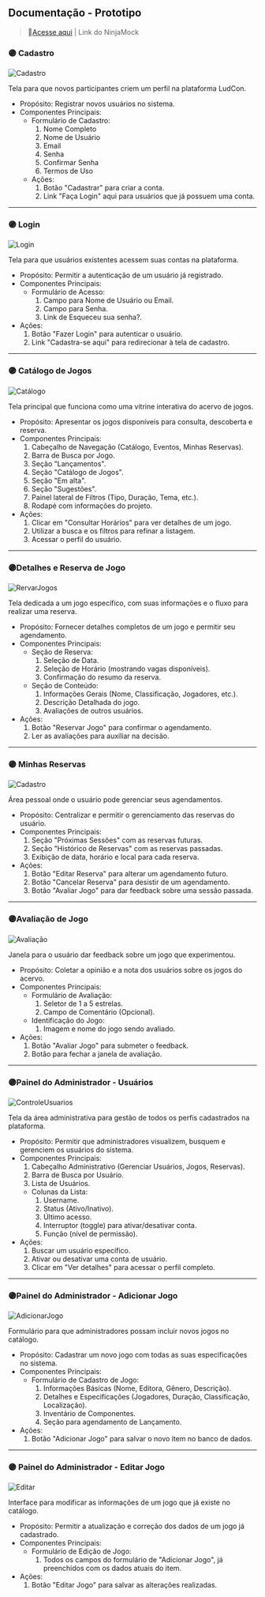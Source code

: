 ## Documentação - Prototipo

> 🔗[Acesse aqui](https://ninjamock.com/s/2Z1D7Lx) | Link do NinjaMock

### 🟣 Cadastro

![Cadastro](Prototipo/Cadastro.png)

Tela para que novos participantes criem um perfil na plataforma LudCon.

- Propósito: Registrar novos usuários no sistema.
- Componentes Principais:
  - Formulário de Cadastro:
    1. Nome Completo
    2. Nome de Usuário
    3. Email
    4. Senha
    5. Confirmar Senha
    6. Termos de Uso
  - Ações:
    1. Botão "Cadastrar" para criar a conta.
    2. Link "Faça Login" aqui para usuários que já possuem uma conta.

-----

### 🟣 Login

![Login](Prototipo/Login.png)

Tela para que usuários existentes acessem suas contas na plataforma.

  - Propósito: Permitir a autenticação de um usuário já registrado.
  - Componentes Principais:
      - Formulário de Acesso:
        1.  Campo para Nome de Usuário ou Email.
        2.  Campo para Senha.
        3.  Link de Esqueceu sua senha?.
  - Ações:
    1.  Botão "Fazer Login" para autenticar o usuário.
    2.  Link "Cadastra-se aqui" para redirecionar à tela de cadastro.

-----

### 🟣 Catálogo de Jogos

![Catálogo](Prototipo/CatálogoJogos.png)

Tela principal que funciona como uma vitrine interativa do acervo de jogos.

  - Propósito: Apresentar os jogos disponíveis para consulta, descoberta e reserva.
  - Componentes Principais:
    1.  Cabeçalho de Navegação (Catálogo, Eventos, Minhas Reservas).
    2.  Barra de Busca por Jogo.
    3.  Seção "Lançamentos".
    4.  Seção "Catálogo de Jogos".
    5.  Seção "Em alta".
    6.  Seção "Sugestões".
    7.  Painel lateral de Filtros (Tipo, Duração, Tema, etc.).
    8.  Rodapé com informações do projeto.
  - Ações:
    1.  Clicar em "Consultar Horários" para ver detalhes de um jogo.
    2.  Utilizar a busca e os filtros para refinar a listagem.
    3.  Acessar o perfil do usuário.

-----

### 🟣Detalhes e Reserva de Jogo

![RervarJogos](Prototipo/ReservarJogo.png)

Tela dedicada a um jogo específico, com suas informações e o fluxo para realizar uma reserva.

  - Propósito: Fornecer detalhes completos de um jogo e permitir seu agendamento.
  - Componentes Principais:
      - Seção de Reserva:
        1.  Seleção de Data.
        2.  Seleção de Horário (mostrando vagas disponíveis).
        3.  Confirmação do resumo da reserva.
      - Seção de Conteúdo:
        1.  Informações Gerais (Nome, Classificação, Jogadores, etc.).
        2.  Descrição Detalhada do jogo.
        3.  Avaliações de outros usuários.
  - Ações:
    1.  Botão "Reservar Jogo" para confirmar o agendamento.
    2.  Ler as avaliações para auxiliar na decisão.

-----

### 🟣 Minhas Reservas

![Cadastro](Prototipo/MinhasReservas.png)

Área pessoal onde o usuário pode gerenciar seus agendamentos.

  - Propósito: Centralizar e permitir o gerenciamento das reservas do usuário.
  - Componentes Principais:
    1.  Seção "Próximas Sessões" com as reservas futuras.
    2.  Seção "Histórico de Reservas" com as reservas passadas.
    3.  Exibição de data, horário e local para cada reserva.
  - Ações:
    1.  Botão "Editar Reserva" para alterar um agendamento futuro.
    2.  Botão "Cancelar Reserva" para desistir de um agendamento.
    3.  Botão "Avaliar Jogo" para dar feedback sobre uma sessão passada.

-----

### 🟣Avaliação de Jogo

![Avaliação](Prototipo/AvaliaçãoJogo.png)

Janela para o usuário dar feedback sobre um jogo que experimentou.

  - Propósito: Coletar a opinião e a nota dos usuários sobre os jogos do acervo.
  - Componentes Principais:
      - Formulário de Avaliação:
        1.  Seletor de 1 a 5 estrelas.
        2.  Campo de Comentário (Opcional).
      - Identificação do Jogo:
        1.  Imagem e nome do jogo sendo avaliado.
  - Ações:
    1.  Botão "Avaliar Jogo" para submeter o feedback.
    2.  Botão para fechar a janela de avaliação.

-----

### 🟣Painel do Administrador - Usuários

![ControleUsuarios](Prototipo/ControleUsuarios.png)

Tela da área administrativa para gestão de todos os perfis cadastrados na plataforma.

  - Propósito: Permitir que administradores visualizem, busquem e gerenciem os usuários do sistema.
  - Componentes Principais:
    1.  Cabeçalho Administrativo (Gerenciar Usuários, Jogos, Reservas).
    2.  Barra de Busca por Usuário.
    3.  Lista de Usuários.
      - Colunas da Lista:
        1.  Username.
        2.  Status (Ativo/Inativo).
        3.  Último acesso.
        4.  Interruptor (toggle) para ativar/desativar conta.
        5.  Função (nível de permissão).
  - Ações:
    1.  Buscar um usuário específico.
    2.  Ativar ou desativar uma conta de usuário.
    3.  Clicar em "Ver detalhes" para acessar o perfil completo.

-----

### 🟣Painel do Administrador - Adicionar Jogo

![AdicionarJogo](Prototipo/AdicionarJogo.png)

Formulário para que administradores possam incluir novos jogos no catálogo.

  - Propósito: Cadastrar um novo jogo com todas as suas especificações no sistema.
  - Componentes Principais:
      - Formulário de Cadastro de Jogo:
        1.  Informações Básicas (Nome, Editora, Gênero, Descrição).
        2.  Detalhes e Especificações (Jogadores, Duração, Classificação, Localização).
        3.  Inventário de Componentes.
        4.  Seção para agendamento de Lançamento.
  - Ações:
    1.  Botão "Adicionar Jogo" para salvar o novo item no banco de dados.

-----

### 🟣 Painel do Administrador - Editar Jogo

![Editar](Prototipo/EditarJogo.png)

Interface para modificar as informações de um jogo que já existe no catálogo.

  - Propósito: Permitir a atualização e correção dos dados de um jogo já cadastrado.
  - Componentes Principais:
      - Formulário de Edição de Jogo:
        1.  Todos os campos do formulário de "Adicionar Jogo", já preenchidos com os dados atuais do item.
  - Ações:
    1.  Botão "Editar Jogo" para salvar as alterações realizadas.
